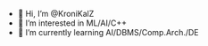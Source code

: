 - 👋 Hi, I’m @KroniKalZ
- 👀 I’m interested in ML/AI/C++
- 🌱 I’m currently learning AI/DBMS/Comp.Arch./DE
